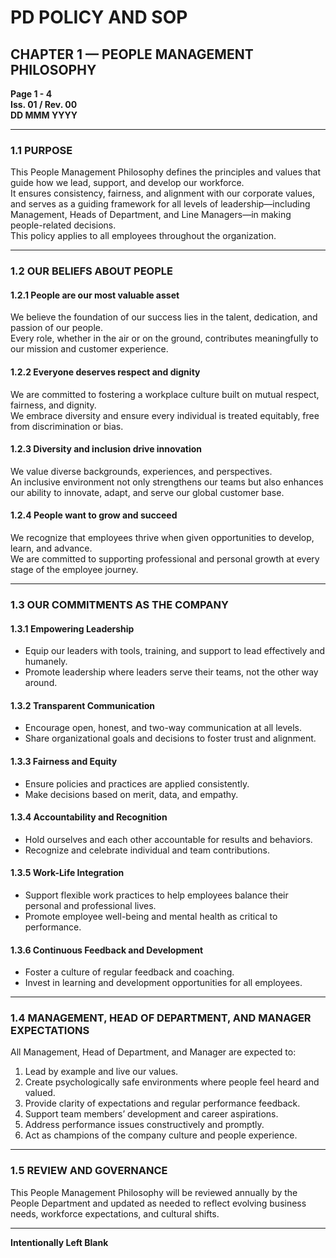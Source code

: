 # PD POLICY AND SOP

## CHAPTER 1 — PEOPLE MANAGEMENT PHILOSOPHY

**Page 1 - 4**  
**Iss. 01 / Rev. 00**  
**DD MMM YYYY**

---

### 1.1 PURPOSE
This People Management Philosophy defines the principles and values that guide how we lead, support, and develop our workforce.  
It ensures consistency, fairness, and alignment with our corporate values, and serves as a guiding framework for all levels of leadership—including Management, Heads of Department, and Line Managers—in making people-related decisions.  
This policy applies to all employees throughout the organization.

---

### 1.2 OUR BELIEFS ABOUT PEOPLE

#### 1.2.1 People are our most valuable asset
We believe the foundation of our success lies in the talent, dedication, and passion of our people.  
Every role, whether in the air or on the ground, contributes meaningfully to our mission and customer experience.

#### 1.2.2 Everyone deserves respect and dignity
We are committed to fostering a workplace culture built on mutual respect, fairness, and dignity.  
We embrace diversity and ensure every individual is treated equitably, free from discrimination or bias.

#### 1.2.3 Diversity and inclusion drive innovation
We value diverse backgrounds, experiences, and perspectives.  
An inclusive environment not only strengthens our teams but also enhances our ability to innovate, adapt, and serve our global customer base.

#### 1.2.4 People want to grow and succeed
We recognize that employees thrive when given opportunities to develop, learn, and advance.  
We are committed to supporting professional and personal growth at every stage of the employee journey.

---

### 1.3 OUR COMMITMENTS AS THE COMPANY

#### 1.3.1 Empowering Leadership
- Equip our leaders with tools, training, and support to lead effectively and humanely.  
- Promote leadership where leaders serve their teams, not the other way around.

#### 1.3.2 Transparent Communication
- Encourage open, honest, and two-way communication at all levels.  
- Share organizational goals and decisions to foster trust and alignment.

#### 1.3.3 Fairness and Equity
- Ensure policies and practices are applied consistently.  
- Make decisions based on merit, data, and empathy.

#### 1.3.4 Accountability and Recognition
- Hold ourselves and each other accountable for results and behaviors.  
- Recognize and celebrate individual and team contributions.

#### 1.3.5 Work-Life Integration
- Support flexible work practices to help employees balance their personal and professional lives.  
- Promote employee well-being and mental health as critical to performance.

#### 1.3.6 Continuous Feedback and Development
- Foster a culture of regular feedback and coaching.  
- Invest in learning and development opportunities for all employees.

---

### 1.4 MANAGEMENT, HEAD OF DEPARTMENT, AND MANAGER EXPECTATIONS
All Management, Head of Department, and Manager are expected to:
1. Lead by example and live our values.  
2. Create psychologically safe environments where people feel heard and valued.  
3. Provide clarity of expectations and regular performance feedback.  
4. Support team members’ development and career aspirations.  
5. Address performance issues constructively and promptly.  
6. Act as champions of the company culture and people experience.

---

### 1.5 REVIEW AND GOVERNANCE
This People Management Philosophy will be reviewed annually by the People Department and updated as needed to reflect evolving business needs, workforce expectations, and cultural shifts.

---

**Intentionally Left Blank**